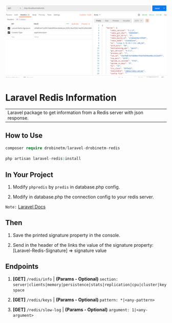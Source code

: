 <h1 align="center">
  <br>
  <img src="https://github.com/drobinetm/laravel-drobinetm-redis/blob/main/src/public/assets/2021-05-09_15-28.png?raw=true" alt="laravel-redis.png">
  <br>
</h1>

# Laravel Redis Information

<table>
  <tr>
    <td>  
      Laravel package to get information from a Redis server with json response.
    </td>
  </tr>
</table>

## How to Use

```php
composer require drobinetm/laravel-drobinetm-redis

php artisan laravel-redis:install
```

## In Your Project 

1. Modify `phpredis` by `predis` in database.php config.

2. Modify in database.php the connection config to your redis server.

`Note:` [Laravel Docs](https://laravel.com/docs/8.x/redis#predis)

## Then

1. Save the printed signature property in the console.

2. Send in the header of the links the value of the signature property: 
[Laravel-Redis-Signature] => signature value

## Endpoints

1. **[GET]** `/redis/info` | **(Params - Optional)** `section: server|clients|memory|persistence|stats|replication|cpu|cluster|keyspace`

2. **[GET]** `/redis/keys` | **(Params - Optional)** `pattern: *|<any-pattern>`

3. **[GET]** `/redis/slow-log` | **(Params - Optional)** `argument: 1|<any-argument>`
